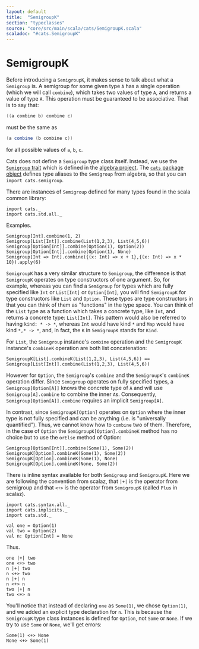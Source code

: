 ```yaml
---
layout: default
title:  "SemigroupK"
section: "typeclasses"
source: "core/src/main/scala/cats/SemigroupK.scala"
scaladoc: "#cats.SemigroupK"
---
```

# SemigroupK

Before introducing a `SemigroupK`, it makes sense to talk about what a
`Semigroup` is. A semigroup for some given type `A` has a single operation
(which we will call `combine`), which takes two values of type `A`, and
returns a value of type `A`. This operation must be guaranteed to be
associative. That is to say that:

```scala
((a combine b) combine c)
```

must be the same as

```scala
(a combine (b combine c))
```

for all possible values of `a`, `b`, `c`.

Cats does not define a `Semigroup` type class itself. Instead, we use the
[`Semigroup`
trait](https://github.com/non/algebra/blob/master/core/src/main/scala/algebra/Semigroup.scala)
which is defined in the [algebra
project](https://github.com/non/algebra). The [`cats` package
object](https://github.com/typelevel/cats/blob/master/core/src/main/scala/cats/package.scala)
defines type aliases to the `Semigroup` from algebra, so that you can
`import cats.semigroup`.

There are instances of `Semigroup` defined for many types found in the
scala common library:

```tut:silent
import cats._
import cats.std.all._
```

Examples.

```tut:book
Semigroup[Int].combine(1, 2)
Semigroup[List[Int]].combine(List(1,2,3), List(4,5,6))
Semigroup[Option[Int]].combine(Option(1), Option(2))
Semigroup[Option[Int]].combine(Option(1), None)
Semigroup[Int => Int].combine({(x: Int) => x + 1},{(x: Int) => x * 10}).apply(6)
```

`SemigroupK` has a very similar structure to `Semigroup`, the difference
is that `SemigroupK` operates on type constructors of one argument. So, for
example, whereas you can find a `Semigroup` for types which are fully
specified like `Int` or `List[Int]` or `Option[Int]`, you will find
`SemigroupK` for type constructors like `List` and `Option`. These types
are type constructors in that you can think of them as "functions" in
the type space. You can think of the `List` type as a function which
takes a concrete type, like `Int`, and returns a concrete type:
`List[Int]`. This pattern would also be referred to having `kind: * ->
*`, whereas `Int` would have kind `*` and `Map` would have kind `*,* -> *`,
and, in fact, the `K` in `SemigroupK` stands for `Kind`.

For `List`, the `Semigroup` instance's `combine` operation and the `SemigroupK`
instance's `combineK` operation are both list concatenation:

```tut:book
SemigroupK[List].combineK(List(1,2,3), List(4,5,6)) == Semigroup[List[Int]].combine(List(1,2,3), List(4,5,6))
```

However for `Option`, the `Semigroup`'s `combine` and the `SemigroupK`'s
`combineK` operation differ. Since `Semigroup` operates on fully specified
types, a `Semigroup[Option[A]]` knows the concrete type of `A` and will use
`Semigroup[A].combine` to combine the inner `A`s. Consequently,
`Semigroup[Option[A]].combine` requires an implicit `Semigroup[A]`.

In contrast, since `SemigroupK[Option]` operates on `Option` where
the inner type is not fully specified and can be anything (i.e. is
"universally quantified"). Thus, we cannot know how to `combine`
two of them. Therefore, in the case of `Option` the
`SemigroupK[Option].combineK` method has no choice but to use the
`orElse` method of Option:

```tut:book
Semigroup[Option[Int]].combine(Some(1), Some(2))
SemigroupK[Option].combineK(Some(1), Some(2))
SemigroupK[Option].combineK(Some(1), None)
SemigroupK[Option].combineK(None, Some(2))
```

There is inline syntax available for both `Semigroup` and
`SemigroupK`. Here we are following the convention from scalaz, that
`|+|` is the operator from semigroup and that `<+>` is the operator
from `SemigroupK` (called `Plus` in scalaz).

```tut:silent
import cats.syntax.all._
import cats.implicits._
import cats.std._

val one = Option(1)
val two = Option(2)
val n: Option[Int] = None
```

Thus.

```tut:book
one |+| two
one <+> two
n |+| two
n <+> two
n |+| n
n <+> n
two |+| n
two <+> n
```

You'll notice that instead of declaring `one` as `Some(1)`, we chose
`Option(1)`, and we added an explicit type declaration for `n`. This is
because the `SemigroupK` type class instances is defined for `Option`,
not `Some` or `None`. If we try to use `Some` or `None`, we'll get errors:

```tut:nofail
Some(1) <+> None
None <+> Some(1)
```

